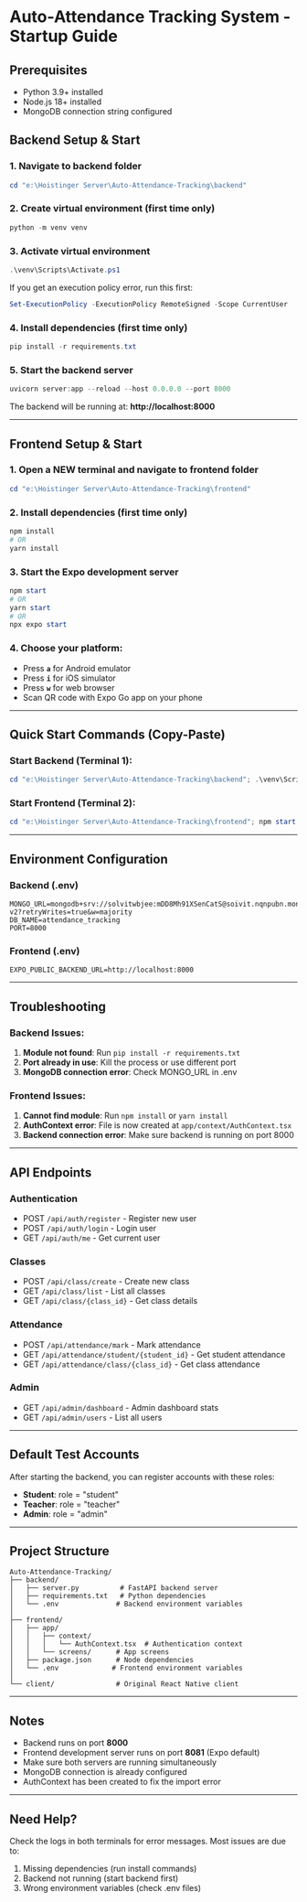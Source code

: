 # Auto-Attendance Tracking System - Startup Guide

## Prerequisites
- Python 3.9+ installed
- Node.js 18+ installed
- MongoDB connection string configured

## Backend Setup & Start

### 1. Navigate to backend folder
```powershell
cd "e:\Hoistinger Server\Auto-Attendance-Tracking\backend"
```

### 2. Create virtual environment (first time only)
```powershell
python -m venv venv
```

### 3. Activate virtual environment
```powershell
.\venv\Scripts\Activate.ps1
```

If you get an execution policy error, run this first:
```powershell
Set-ExecutionPolicy -ExecutionPolicy RemoteSigned -Scope CurrentUser
```

### 4. Install dependencies (first time only)
```powershell
pip install -r requirements.txt
```

### 5. Start the backend server
```powershell
uvicorn server:app --reload --host 0.0.0.0 --port 8000
```

The backend will be running at: **http://localhost:8000**

---

## Frontend Setup & Start

### 1. Open a NEW terminal and navigate to frontend folder
```powershell
cd "e:\Hoistinger Server\Auto-Attendance-Tracking\frontend"
```

### 2. Install dependencies (first time only)
```powershell
npm install
# OR
yarn install
```

### 3. Start the Expo development server
```powershell
npm start
# OR
yarn start
# OR
npx expo start
```

### 4. Choose your platform:
- Press **`a`** for Android emulator
- Press **`i`** for iOS simulator
- Press **`w`** for web browser
- Scan QR code with Expo Go app on your phone

---

## Quick Start Commands (Copy-Paste)

### Start Backend (Terminal 1):
```powershell
cd "e:\Hoistinger Server\Auto-Attendance-Tracking\backend"; .\venv\Scripts\Activate.ps1; uvicorn server:app --reload --host 0.0.0.0 --port 8000
```

### Start Frontend (Terminal 2):
```powershell
cd "e:\Hoistinger Server\Auto-Attendance-Tracking\frontend"; npm start
```

---

## Environment Configuration

### Backend (.env)
```
MONGO_URL=mongodb+srv://solvitwbjee:mDD8Mh91XSenCatS@soivit.nqnpubn.mongodb.net/gyanoda-v2?retryWrites=true&w=majority
DB_NAME=attendance_tracking
PORT=8000
```

### Frontend (.env)
```
EXPO_PUBLIC_BACKEND_URL=http://localhost:8000
```

---

## Troubleshooting

### Backend Issues:
1. **Module not found**: Run `pip install -r requirements.txt`
2. **Port already in use**: Kill the process or use different port
3. **MongoDB connection error**: Check MONGO_URL in .env

### Frontend Issues:
1. **Cannot find module**: Run `npm install` or `yarn install`
2. **AuthContext error**: File is now created at `app/context/AuthContext.tsx`
3. **Backend connection error**: Make sure backend is running on port 8000

---

## API Endpoints

### Authentication
- POST `/api/auth/register` - Register new user
- POST `/api/auth/login` - Login user
- GET `/api/auth/me` - Get current user

### Classes
- POST `/api/class/create` - Create new class
- GET `/api/class/list` - List all classes
- GET `/api/class/{class_id}` - Get class details

### Attendance
- POST `/api/attendance/mark` - Mark attendance
- GET `/api/attendance/student/{student_id}` - Get student attendance
- GET `/api/attendance/class/{class_id}` - Get class attendance

### Admin
- GET `/api/admin/dashboard` - Admin dashboard stats
- GET `/api/admin/users` - List all users

---

## Default Test Accounts

After starting the backend, you can register accounts with these roles:
- **Student**: role = "student"
- **Teacher**: role = "teacher"  
- **Admin**: role = "admin"

---

## Project Structure

```
Auto-Attendance-Tracking/
├── backend/
│   ├── server.py          # FastAPI backend server
│   ├── requirements.txt   # Python dependencies
│   └── .env              # Backend environment variables
│
├── frontend/
│   ├── app/
│   │   ├── context/
│   │   │   └── AuthContext.tsx  # Authentication context
│   │   └── screens/      # App screens
│   ├── package.json      # Node dependencies
│   └── .env             # Frontend environment variables
│
└── client/               # Original React Native client
```

---

## Notes

- Backend runs on port **8000**
- Frontend development server runs on port **8081** (Expo default)
- Make sure both servers are running simultaneously
- MongoDB connection is already configured
- AuthContext has been created to fix the import error

---

## Need Help?

Check the logs in both terminals for error messages. Most issues are due to:
1. Missing dependencies (run install commands)
2. Backend not running (start backend first)
3. Wrong environment variables (check .env files)
